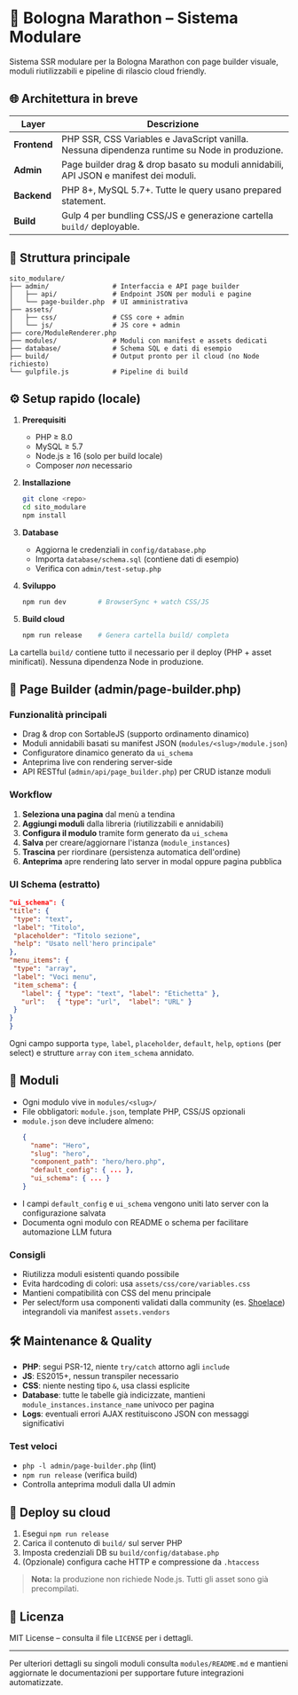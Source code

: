 # 🏁 Bologna Marathon – Sistema Modulare

Sistema SSR modulare per la Bologna Marathon con page builder visuale, moduli riutilizzabili e pipeline di rilascio cloud friendly.

## 🌐 Architettura in breve

| Layer | Descrizione |
| --- | --- |
| **Frontend** | PHP SSR, CSS Variables e JavaScript vanilla. Nessuna dipendenza runtime su Node in produzione. |
| **Admin** | Page builder drag & drop basato su moduli annidabili, API JSON e manifest dei moduli. |
| **Backend** | PHP 8+, MySQL 5.7+. Tutte le query usano prepared statement. |
| **Build** | Gulp 4 per bundling CSS/JS e generazione cartella `build/` deployable. |

## 📁 Struttura principale

```
sito_modulare/
├── admin/                # Interfaccia e API page builder
│   ├── api/              # Endpoint JSON per moduli e pagine
│   └── page-builder.php  # UI amministrativa
├── assets/
│   ├── css/              # CSS core + admin
│   └── js/               # JS core + admin
├── core/ModuleRenderer.php
├── modules/              # Moduli con manifest e assets dedicati
├── database/             # Schema SQL e dati di esempio
├── build/                # Output pronto per il cloud (no Node richiesto)
└── gulpfile.js           # Pipeline di build
```

## ⚙️ Setup rapido (locale)

1. **Prerequisiti**
   - PHP ≥ 8.0
   - MySQL ≥ 5.7
   - Node.js ≥ 16 (solo per build locale)
   - Composer *non* necessario

2. **Installazione**
   ```bash
   git clone <repo>
   cd sito_modulare
   npm install
   ```

3. **Database**
   - Aggiorna le credenziali in `config/database.php`
   - Importa `database/schema.sql` (contiene dati di esempio)
   - Verifica con `admin/test-setup.php`

4. **Sviluppo**
   ```bash
   npm run dev        # BrowserSync + watch CSS/JS
   ```

5. **Build cloud**
   ```bash
   npm run release    # Genera cartella build/ completa
   ```

La cartella `build/` contiene tutto il necessario per il deploy (PHP + asset minificati). Nessuna dipendenza Node in produzione.

## 🧩 Page Builder (admin/page-builder.php)

### Funzionalità principali
- Drag & drop con SortableJS (supporto ordinamento dinamico)
- Moduli annidabili basati su manifest JSON (`modules/<slug>/module.json`)
- Configuratore dinamico generato da `ui_schema`
- Anteprima live con rendering server-side
- API RESTful (`admin/api/page_builder.php`) per CRUD istanze moduli

### Workflow
1. **Seleziona una pagina** dal menù a tendina
2. **Aggiungi moduli** dalla libreria (riutilizzabili e annidabili)
3. **Configura il modulo** tramite form generato da `ui_schema`
4. **Salva** per creare/aggiornare l'istanza (`module_instances`)
5. **Trascina** per riordinare (persistenza automatica dell'ordine)
6. **Anteprima** apre rendering lato server in modal oppure pagina pubblica

### UI Schema (estratto)
   ```json
"ui_schema": {
  "title": {
    "type": "text",
    "label": "Titolo",
    "placeholder": "Titolo sezione",
    "help": "Usato nell'hero principale"
  },
  "menu_items": {
    "type": "array",
    "label": "Voci menu",
    "item_schema": {
      "label": { "type": "text", "label": "Etichetta" },
      "url":   { "type": "url",  "label": "URL" }
    }
  }
}
```

Ogni campo supporta `type`, `label`, `placeholder`, `default`, `help`, `options` (per select) e strutture `array` con `item_schema` annidato.

## 🧱 Moduli

- Ogni modulo vive in `modules/<slug>/`
- File obbligatori: `module.json`, template PHP, CSS/JS opzionali
- `module.json` deve includere almeno:
  ```json
  {
    "name": "Hero",
    "slug": "hero",
    "component_path": "hero/hero.php",
    "default_config": { ... },
    "ui_schema": { ... }
  }
  ```
- I campi `default_config` e `ui_schema` vengono uniti lato server con la configurazione salvata
- Documenta ogni modulo con README o schema per facilitare automazione LLM futura

### Consigli
- Riutilizza moduli esistenti quando possibile
- Evita hardcoding di colori: usa `assets/css/core/variables.css`
- Mantieni compatibilità con CSS del menu principale
- Per select/form usa componenti validati dalla community (es. [Shoelace](https://shoelace.style/)) integrandoli via manifest `assets.vendors`

## 🛠️ Maintenance & Quality

- **PHP**: segui PSR-12, niente `try/catch` attorno agli `include`
- **JS**: ES2015+, nessun transpiler necessario
- **CSS**: niente nesting tipo `&`, usa classi esplicite
- **Database**: tutte le tabelle già indicizzate, mantieni `module_instances.instance_name` univoco per pagina
- **Logs**: eventuali errori AJAX restituiscono JSON con messaggi significativi

### Test veloci
- `php -l admin/page-builder.php` (lint)
- `npm run release` (verifica build)
- Controlla anteprima moduli dalla UI admin

## 🚀 Deploy su cloud

1. Esegui `npm run release`
2. Carica il contenuto di `build/` sul server PHP
3. Imposta credenziali DB su `build/config/database.php`
4. (Opzionale) configura cache HTTP e compressione da `.htaccess`

> **Nota:** la produzione non richiede Node.js. Tutti gli asset sono già precompilati.

## 📄 Licenza

MIT License – consulta il file `LICENSE` per i dettagli.

---

Per ulteriori dettagli su singoli moduli consulta `modules/README.md` e mantieni aggiornate le documentazioni per supportare future integrazioni automatizzate.